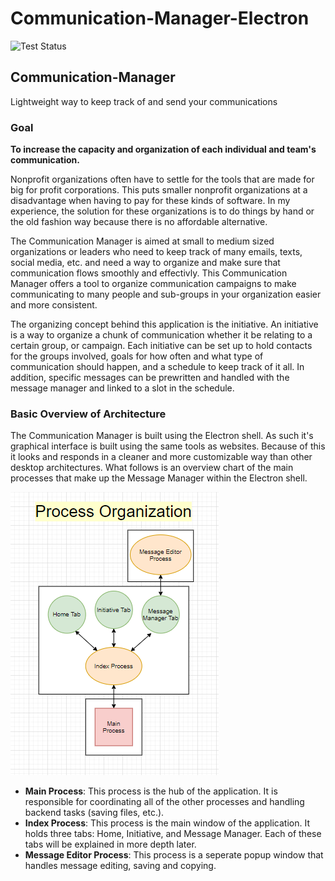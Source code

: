 # Communication-Manager-Electron

![Test Status](https://github.com/harrellbm/Communication-Manager-Electron/workflows/Test%20Status/badge.svg)

## Communication-Manager
Lightweight way to keep track of and send your communications

### Goal
**To increase the capacity and organization of each individual and team's communication.**

Nonprofit organizations often have to settle for the tools that are made for big for profit corporations.  This puts smaller nonprofit organizations at a disadvantage when having to pay for these kinds of software.  In my experience, the solution for these organizations is to do things by hand or the old fashion way because there is no affordable alternative. 

The Communication Manager is aimed at small to medium sized organizations or leaders who need to keep track of many emails, texts, social media, etc. and need a way to organize and make sure that communication flows smoothly and effectivly.  This Communication Manager offers a tool to organize communication campaigns to make communicating to many people and sub-groups in your organization easier and more consistent.

The organizing concept behind this application is the initiative.  An initiative is a way to organize a chunk of communication whether it be relating to a certain group, or campaign.  Each initiative can be set up to hold contacts for the groups involved, goals for how often and what type of communication should happen, and a schedule to keep track of it all.  In addition, specific messages can be prewritten and handled with the message manager and linked to a slot in the schedule. 

### Basic Overview of Architecture

The Communication Manager is built using the Electron shell.  As such it's graphical interface is built using the same tools as websites.  Because of this it looks and responds in a cleaner and more customizable way than other desktop architectures.  What follows is an overview chart of the main processes that make up the Message Manager within the Electron shell. 

![Processes Flowchart](https://github.com/harrellbm/Communication-Manager-Electron/blob/master/docs/Processes%20Flowchart.PNG)

- **Main Process**:  This process is the hub of the application.  It is responsible for coordinating all of the other processes and handling backend tasks (saving files, etc.).
- **Index Process**: This process is the main window of the application.  It holds three tabs: Home, Initiative, and Message Manager.  Each of these tabs will be explained in more depth later.
- **Message Editor Process**: This process is a seperate popup window that handles message editing, saving and copying.
